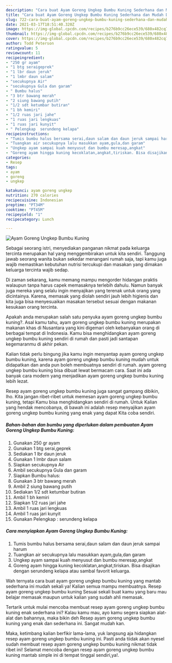 ```yaml
---
description: "Cara buat Ayam Goreng Ungkep Bumbu Kuning Sederhana dan Mudah Dibuat"
title: "Cara buat Ayam Goreng Ungkep Bumbu Kuning Sederhana dan Mudah Dibuat"
slug: 722-cara-buat-ayam-goreng-ungkep-bumbu-kuning-sederhana-dan-mudah-dibuat
date: 2021-03-17T18:51:40.320Z
image: https://img-global.cpcdn.com/recipes/b276b9cc26ece539/680x482cq70/ayam-goreng-ungkep-bumbu-kuning-foto-resep-utama.jpg
thumbnail: https://img-global.cpcdn.com/recipes/b276b9cc26ece539/680x482cq70/ayam-goreng-ungkep-bumbu-kuning-foto-resep-utama.jpg
cover: https://img-global.cpcdn.com/recipes/b276b9cc26ece539/680x482cq70/ayam-goreng-ungkep-bumbu-kuning-foto-resep-utama.jpg
author: Todd Peterson
ratingvalue: 5
reviewcount: 11
recipeingredient:
- "250 gr ayam"
- "1 btg seraigeprek"
- "1 lbr daun jeruk"
- "1 lmbr daun salam"
- "secukupnya Air"
- "secukupnya Gula dan garam"
- " Bumbu halus"
- "3 btr bawang merah"
- "2 siung bawang putih"
- "1/2 sdt ketumbar butiran"
- "1 bh kemiri"
- "1/2 ruas jari jahe"
- "1 ruas jari lengkuas"
- "1 ruas jari kunyit"
- " Pelengkap  serundeng kelapa"
recipeinstructions:
- "Tumis bumbu halus bersama serai,daun salam dan daun jeruk sampai harum"
- "Tuangkan air secukupnya lalu masukkan ayam,gula,dan garam"
- "Ungkep ayam sampai kuah menyusut dan bumbu meresap,angkat"
- "Goreng ayam hingga kuning kecoklatan,angkat,tiriskan. Bisa disajikan dengan serundeng kelapa atau sambal favorit keluarga."
categories:
- Resep
tags:
- ayam
- goreng
- ungkep

katakunci: ayam goreng ungkep 
nutrition: 270 calories
recipecuisine: Indonesian
preptime: "PT34M"
cooktime: "PT45M"
recipeyield: "1"
recipecategory: Lunch

---
```



![Ayam Goreng Ungkep Bumbu Kuning](https://img-global.cpcdn.com/recipes/b276b9cc26ece539/680x482cq70/ayam-goreng-ungkep-bumbu-kuning-foto-resep-utama.jpg)

Sebagai seorang istri, menyediakan panganan nikmat pada keluarga tercinta merupakan hal yang menggembirakan untuk kita sendiri. Tanggung jawab seorang  wanita bukan sekedar menangani rumah saja, tapi kamu juga wajib memastikan kebutuhan nutrisi tercukupi dan masakan yang dimakan keluarga tercinta wajib sedap.

Di zaman  sekarang, kamu memang mampu mengorder hidangan praktis walaupun tanpa harus capek memasaknya terlebih dahulu. Namun banyak juga mereka yang selalu ingin menyajikan yang terenak untuk orang yang dicintainya. Karena, memasak yang diolah sendiri jauh lebih higienis dan kita juga bisa menyesuaikan masakan tersebut sesuai dengan makanan kesukaan orang tercinta. 



Apakah anda merupakan salah satu penyuka ayam goreng ungkep bumbu kuning?. Asal kamu tahu, ayam goreng ungkep bumbu kuning merupakan makanan khas di Nusantara yang kini digemari oleh kebanyakan orang di berbagai tempat di Indonesia. Kamu bisa menghidangkan ayam goreng ungkep bumbu kuning sendiri di rumah dan pasti jadi santapan kegemaranmu di akhir pekan.

Kalian tidak perlu bingung jika kamu ingin menyantap ayam goreng ungkep bumbu kuning, karena ayam goreng ungkep bumbu kuning mudah untuk didapatkan dan anda pun boleh membuatnya sendiri di rumah. ayam goreng ungkep bumbu kuning bisa dibuat lewat bermacam cara. Saat ini ada banyak cara modern yang menjadikan ayam goreng ungkep bumbu kuning lebih lezat.

Resep ayam goreng ungkep bumbu kuning juga sangat gampang dibikin, lho. Kita jangan ribet-ribet untuk memesan ayam goreng ungkep bumbu kuning, tetapi Kamu bisa menghidangkan sendiri di rumah. Untuk Kalian yang hendak mencobanya, di bawah ini adalah resep menyajikan ayam goreng ungkep bumbu kuning yang enak yang dapat Kita coba sendiri.

<!--inarticleads1-->

##### Bahan-bahan dan bumbu yang diperlukan dalam pembuatan Ayam Goreng Ungkep Bumbu Kuning:

1. Gunakan 250 gr ayam
1. Gunakan 1 btg serai,geprek
1. Sediakan 1 lbr daun jeruk
1. Gunakan 1 lmbr daun salam
1. Siapkan secukupnya Air
1. Ambil secukupnya Gula dan garam
1. Siapkan  Bumbu halus:
1. Gunakan 3 btr bawang merah
1. Ambil 2 siung bawang putih
1. Sediakan 1/2 sdt ketumbar butiran
1. Ambil 1 bh kemiri
1. Siapkan 1/2 ruas jari jahe
1. Ambil 1 ruas jari lengkuas
1. Ambil 1 ruas jari kunyit
1. Gunakan  Pelengkap : serundeng kelapa




<!--inarticleads2-->

##### Cara menyiapkan Ayam Goreng Ungkep Bumbu Kuning:

1. Tumis bumbu halus bersama serai,daun salam dan daun jeruk sampai harum
1. Tuangkan air secukupnya lalu masukkan ayam,gula,dan garam
1. Ungkep ayam sampai kuah menyusut dan bumbu meresap,angkat
1. Goreng ayam hingga kuning kecoklatan,angkat,tiriskan. Bisa disajikan dengan serundeng kelapa atau sambal favorit keluarga.




Wah ternyata cara buat ayam goreng ungkep bumbu kuning yang mantab sederhana ini mudah sekali ya! Kalian semua mampu membuatnya. Resep ayam goreng ungkep bumbu kuning Sesuai sekali buat kamu yang baru mau belajar memasak maupun untuk kalian yang sudah ahli memasak.

Tertarik untuk mulai mencoba membuat resep ayam goreng ungkep bumbu kuning enak sederhana ini? Kalau kamu mau, ayo kamu segera siapkan alat-alat dan bahannya, maka bikin deh Resep ayam goreng ungkep bumbu kuning yang enak dan sederhana ini. Sangat mudah kan. 

Maka, ketimbang kalian berfikir lama-lama, yuk langsung aja hidangkan resep ayam goreng ungkep bumbu kuning ini. Pasti anda tiidak akan nyesel sudah membuat resep ayam goreng ungkep bumbu kuning nikmat tidak ribet ini! Selamat mencoba dengan resep ayam goreng ungkep bumbu kuning mantab simple ini di tempat tinggal sendiri,ya!.

